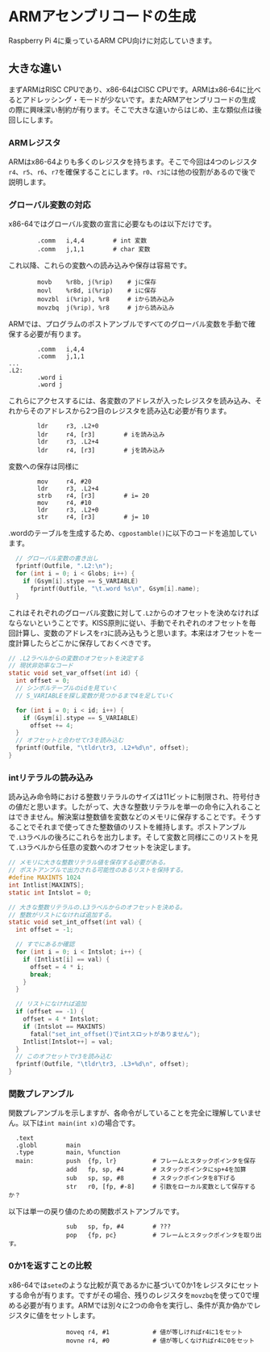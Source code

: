 # ARMアセンブリコードの生成

 Raspberry Pi 4に乗っているARM CPU向けに対応していきます。

## 大きな違い

まずARMはRISC CPUであり、x86-64はCISC CPUです。ARMはx86-64に比べるとアドレッシング・モードが少ないです。またARMアセンブリコードの生成の際に興味深い制約が有ります。そこで大きな違いからはじめ、主な類似点は後回しにします。

### ARMレジスタ

ARMはx86-64よりも多くのレジスタを持ちます。そこで今回は4つのレジスタ`r4`、`r5`、`r6`、`r7`を確保することにします。`r0`、`r3`には他の役割があるので後で説明します。

### グローバル変数の対応

x86-64ではグローバル変数の宣言に必要なものは以下だけです。

```assembly
        .comm   i,4,4        # int 変数
        .comm   j,1,1        # char 変数
```

これ以降、これらの変数への読み込みや保存は容易です。

```assembly
        movb    %r8b, j(%rip)    # jに保存
        movl    %r8d, i(%rip)    # iに保存
        movzbl  i(%rip), %r8     # iから読み込み
        movzbq  j(%rip), %r8     # jから読み込み
```

ARMでは、プログラムのポストアンブルですべてのグローバル変数を手動で確保する必要が有ります。

```assembly
        .comm   i,4,4
        .comm   j,1,1
...
.L2:
        .word i
        .word j
```

これらにアクセスするには、各変数のアドレスが入ったレジスタを読み込み、それからそのアドレスから2つ目のレジスタを読み込む必要が有ります。

```assembly
        ldr     r3, .L2+0
        ldr     r4, [r3]        # iを読み込み
        ldr     r3, .L2+4
        ldr     r4, [r3]        # jを読み込み
```

変数への保存は同様に

```assembly
        mov     r4, #20
        ldr     r3, .L2+4
        strb    r4, [r3]        # i= 20
        mov     r4, #10
        ldr     r3, .L2+0
        str     r4, [r3]        # j= 10
```

.wordのテーブルを生成するため、`cgpostamble()`に以下のコードを追加しています。

```c
  // グローバル変数の書き出し
  fprintf(Outfile, ".L2:\n");
  for (int i = 0; i < Globs; i++) {
    if (Gsym[i].stype == S_VARIABLE)
      fprintf(Outfile, "\t.word %s\n", Gsym[i].name);
  }
```

これはそれぞれのグローバル変数に対して`.L2`からのオフセットを決めなければならないということです。KISS原則に従い、手動でそれぞれのオフセットを毎回計算し、変数のアドレスを`r3`に読み込もうと思います。本来はオフセットを一度計算したらどこかに保存しておくべきです。

```c
// .L2ラベルからの変数のオフセットを決定する
// 現状非効率なコード
static void set_var_offset(int id) {
  int offset = 0;
  // シンボルテーブルのidを見ていく
  // S_VARIABLEを探し変数が見つかるまで4を足していく

  for (int i = 0; i < id; i++) {
    if (Gsym[i].stype == S_VARIABLE)
      offset += 4;
  }
  // オフセットと合わせてr3を読み込む
  fprintf(Outfile, "\tldr\tr3, .L2+%d\n", offset);
}
```

### intリテラルの読み込み

読み込み命令時における整数リテラルのサイズは11ビットに制限され、符号付きの値だと思います。したがって、大きな整数リテラルを単一の命令に入れることはできません。解決案は整数値を変数などのメモリに保存することです。そうすることでそれまで使ってきた整数値のリストを維持します。ポストアンブルで`.L3`ラベルの後ろにこれらを出力します。そして変数と同様にこのリストを見て`.L3`ラベルから任意の変数へのオフセットを決定します。

```c
// メモリに大きな整数リテラル値を保存する必要がある。
// ポストアンブルで出力される可能性のあるリストを保持する。
#define MAXINTS 1024
int Intlist[MAXINTS];
static int Intslot = 0;

// 大きな整数リテラルの.L3ラベルからのオフセットを決める。
// 整数がリストになければ追加する。
static void set_int_offset(int val) {
  int offset = -1;

  // すでにあるか確認
  for (int i = 0; i < Intslot; i++) {
    if (Intlist[i] == val) {
      offset = 4 * i;
      break;
    }
  }

  // リストになければ追加
  if (offset == -1) {
    offset = 4 * Intslot;
    if (Intslot == MAXINTS)
      fatal("set_int_offset()でintスロットがありません");
    Intlist[Intslot++] = val;
  }
  // このオフセットでr3を読み込む
  fprintf(Outfile, "\tldr\tr3, .L3+%d\n", offset);
}
```

### 関数プレアンブル

関数プレアンブルを示しますが、各命令がしていることを完全に理解していません。以下は`int main(int x)`の場合です。

```asseembly
  .text
  .globl        main
  .type         main, %function
  main:         push  {fp, lr}          # フレームとスタックポインタを保存
                add   fp, sp, #4        # スタックポインタにsp+4を加算
                sub   sp, sp, #8        # スタックポインタを8下げる
                str   r0, [fp, #-8]     # 引数をローカル変数として保存するか？
```

以下は単一の戻り値のための関数ポストアンブルです。

```assembly
                sub   sp, fp, #4        # ???
                pop   {fp, pc}          # フレームとスタックポインタを取り出す。
```

### 0か1を返すことの比較

x86-64では`sete`のような比較が真であるかに基づいて0か1をレジスタにセットする命令が有ります。ですがその場合、残りのレジスタを`movzbq`を使って0で埋める必要が有ります。ARMでは別々に2つの命令を実行し、条件が真か偽かでレジスタに値をセットします。

```assembly
                moveq r4, #1            # 値が等しければr4に1をセット
                movne r4, #0            # 値が等しくなければr4に0をセット
```

##

